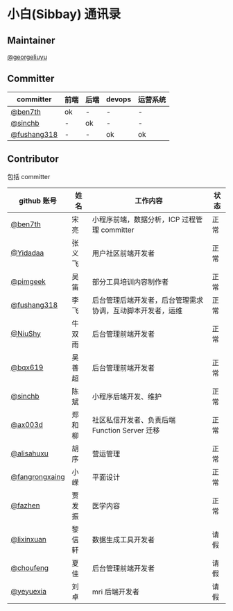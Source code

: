 # 小白(Sibbay) 通讯录

## Maintainer

[@georgeliuyu](https://github.com/georgeliuyu)

## Committer

| committer  | 前端 | 后端 | devops | 运营系统 |
|---|---|---|---|---|
| [@ben7th](https://github.com/ben7th)  | ok |-|-|-|
| [@sinchb](https://github.com/sinchb)  | - |ok|-|-|
| [@fushang318](https://github.com/fushang318)  | - |-|ok|ok|


## Contributor

包括 committer

|github 账号|姓名|工作内容|状态|
|-|-|-|-|
|[@ben7th](https://github.com/ben7th)|宋亮|小程序前端，数据分析，ICP 过程管理 committer|正常|
|[@Yidadaa](https://github.com/Yidadaa)|张义飞|用户社区前端开发者|正常|
|[@pimgeek](https://github.com/pimgeek)|吴笛|部分工具培训内容制作者|正常|
|[@fushang318](https://github.com/fushang318)| 李飞 | 后台管理后端开发者，后台管理需求协调，互动脚本开发者，运维 |正常|
|[@NiuShy](https://github.com/NiuShy)| 牛双雨 | 后台管理前端开发者 |正常|
|[@bqx619](https://github.com/bqx619)| 吴善超 | 后台管理前端开发者 |正常|
|[@sinchb](https://github.com/sinchb)| 陈斌 | 小程序后端开发、维护 |正常|
|[@ax003d](https://github.com/ax003d)| 郑和柳| 社区私信开发者、负责后端 Function Server 迁移 |正常|
|[@alisahuxu](https://github.com/alisahuxu)| 胡序| 营运管理 |正常|
|[@fangrongxaing](https://github.com/fangrongxaing)| 小嵘|平面设计 |正常|
|[@fazhen](https://github.com/fazhen)|贾发振|医学内容 |正常|
|[@lixinxuan](https://github.com/lixinxuan)|黎信轩|数据生成工具开发者|请假|
|[@choufeng](https://github.com/choufeng)| 夏佳 | 后台管理前端开发者 |请假|
|[@yeyuexia](https://github.com/yeyuexia)| 刘卓 | mri 后端开发者 |请假|
